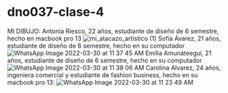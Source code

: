 # dno037-clase-4
MI DIBUJO: Antonia Riesco, 22 años, estudiante de diseño de 6 semestre, hecho en macbook pro 13
![mi_atacazo_artistico (1)](https://user-images.githubusercontent.com/101259908/160862435-03d54fae-1c93-4e09-a04f-fd1a83e12204.jpg)
Sofía Ávarez, 21 años, estudiante de diseño de 6 semestre, hecho en su computador
![WhatsApp Image 2022-03-30 at 11 37 45 AM](https://user-images.githubusercontent.com/101259908/160863028-b46cab96-30d7-445d-8367-eaa61a7d2a85.jpeg)
Emilia Amunáteegui, 21 años, estudiante de diseño de 6 semestre, hecho en su computador
![WhatsApp Image 2022-03-30 at 11 38 06 AM](https://user-images.githubusercontent.com/101259908/160862950-2d5aedca-7493-4e7d-a71b-dd4d99eacf58.jpeg)
Carolina Alvarez, 24 años, ingeniera comercial y estudiante de fashion business, hecho en su macbook pro 13:
![WhatsApp Image 2022-03-30 at 11 23 49 AM](https://user-images.githubusercontent.com/101259908/160863229-975f4d0c-227d-4a27-a394-d3764f067658.jpeg)
